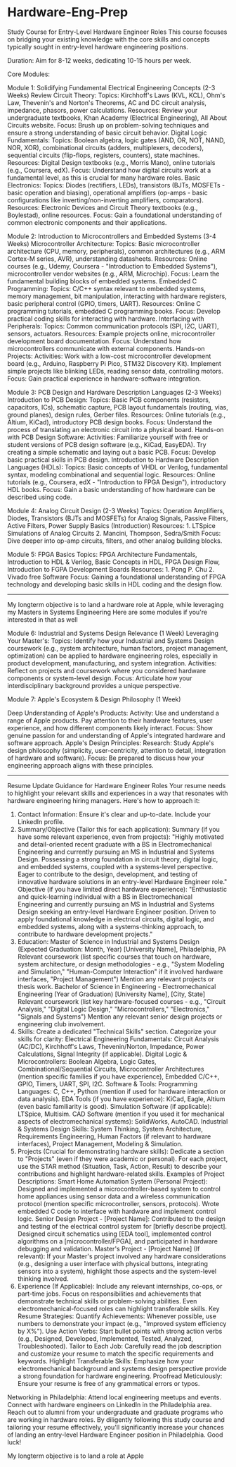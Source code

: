 # Hardware-Eng-Prep

Study Course for Entry-Level Hardware Engineer Roles
This course focuses on bridging your existing knowledge with the core skills and concepts typically sought in entry-level hardware engineering positions.

Duration: Aim for 8-12 weeks, dedicating 10-15 hours per week.

Core Modules:

Module 1: Solidifying Fundamental Electrical Engineering Concepts (2-3 Weeks)
  Review Circuit Theory:
    Topics: Kirchhoff's Laws (KVL, KCL), Ohm's Law, Thevenin's and Norton's Theorems, AC and DC circuit analysis, impedance, phasors, power calculations.
      Resources: Review your undergraduate textbooks, Khan Academy (Electrical Engineering), All About Circuits website.
      Focus: Brush up on problem-solving techniques and ensure a strong understanding of basic circuit behavior.
  Digital Logic Fundamentals:
    Topics: Boolean algebra, logic gates (AND, OR, NOT, NAND, NOR, XOR), combinational circuits (adders, multiplexers, decoders), sequential circuits (flip-flops, registers, counters), state machines.
      Resources: Digital Design textbooks (e.g., Morris Mano), online tutorials (e.g., Coursera, edX).
      Focus: Understand how digital circuits work at a fundamental level, as this is crucial for many hardware roles.
  Basic Electronics:
    Topics: Diodes (rectifiers, LEDs), transistors (BJTs, MOSFETs - basic operation and biasing), operational amplifiers (op-amps - basic configurations like inverting/non-inverting amplifiers, comparators).
      Resources: Electronic Devices and Circuit Theory textbooks (e.g., Boylestad), online resources.
      Focus: Gain a foundational understanding of common electronic components and their applications.
 
Module 2: Introduction to Microcontrollers and Embedded Systems (3-4 Weeks)
  Microcontroller Architecture:
    Topics: Basic microcontroller architecture (CPU, memory, peripherals), common architectures (e.g., ARM Cortex-M series, AVR), understanding datasheets.
      Resources: Online courses (e.g., Udemy, Coursera - "Introduction to Embedded Systems"), microcontroller vendor websites (e.g., ARM, Microchip).
      Focus: Learn the fundamental building blocks of embedded systems.
  Embedded C Programming:
    Topics: C/C++ syntax relevant to embedded systems, memory management, bit manipulation, interacting with hardware registers, basic peripheral control (GPIO, timers, UART).
      Resources: Online C programming tutorials, embedded C programming books.
      Focus: Develop practical coding skills for interacting with hardware.
  Interfacing with Peripherals:
    Topics: Common communication protocols (SPI, I2C, UART), sensors, actuators.
      Resources: Example projects online, microcontroller development board documentation.
      Focus: Understand how microcontrollers communicate with external components.
  Hands-on Projects:
    Activities: Work with a low-cost microcontroller development board (e.g., Arduino, Raspberry Pi Pico, STM32 Discovery Kit). Implement simple projects like blinking LEDs, reading sensor data, controlling motors.
      Focus: Gain practical experience in hardware-software integration.

Module 3: PCB Design and Hardware Description Languages (2-3 Weeks)
  Introduction to PCB Design:
    Topics: Basic PCB components (resistors, capacitors, ICs), schematic capture, PCB layout fundamentals (routing, vias, ground planes), design rules, Gerber files.
      Resources: Online tutorials (e.g., Altium, KiCad), introductory PCB design books.
      Focus: Understand the process of translating an electronic circuit into a physical board.
  Hands-on with PCB Design Software:
    Activities: Familiarize yourself with free or student versions of PCB design software (e.g., KiCad, EasyEDA). Try creating a simple schematic and laying out a basic PCB.
      Focus: Develop basic practical skills in PCB design.
  Introduction to Hardware Description Languages (HDLs):
    Topics: Basic concepts of VHDL or Verilog, fundamental syntax, modeling combinational and sequential logic.
      Resources: Online tutorials (e.g., Coursera, edX - "Introduction to FPGA Design"), introductory HDL books.
      Focus: Gain a basic understanding of how hardware can be described using code.

Module 4: Analog Circuit Design (2-3 Weeks)
    Topics: Operation Amplifiers, Diodes, Transistors (BJTs and MOSFETs) for Analog Signals, Passive Filters, Active Filters, Power Supply Basics (Introduction)
      Resources: 
        1. LTSpice Simulations of Analog Circuits
        2. Mancini, Thompson, Sedra/Smith
      Focus: Dive deeper into op-amp circuits, filters, and other analog building blocks.
  
Module 5: FPGA Basics
    Topics: FPGA Architecture Fundamentals, Introduction to HDL & Verilog, Basic Concepts in HDL, FPGA Design Flow, Introduction to FGPA Development Boards
      Resources:
        1. Pong P. Chu
        2. Vivado free Software
      Focus: Gaining a foundational understanding of FPGA technology and developing basic skills in HDL coding and the design flow.
      
      
___________________________________________________________________________________________________________________________________


  
My longterm objective is to land a hardware role at Apple, while leveraging my Masters in Systems Engineering
Here are some modules if you're interested in that as well

Module 6: Industrial and Systems Design Relevance (1 Week)
  Leveraging Your Master's:
    Topics: Identify how your Industrial and Systems Design coursework (e.g., system architecture, human factors, project management, optimization) can be applied to hardware engineering roles, especially in product development, manufacturing, and system integration.
      Activities: Reflect on projects and coursework where you considered hardware components or system-level design.
      Focus: Articulate how your interdisciplinary background provides a unique perspective.

Module 7: Apple's Ecosystem & Design Philosophy (1 Week)

Deep Understanding of Apple's Products:
  Activity: Use and understand a range of Apple products. Pay attention to their hardware features, user experience, and how different components likely interact.
    Focus: Show genuine passion for and understanding of Apple's integrated hardware and software approach.
  Apple's Design Principles:
    Research: Study Apple's design philosophy (simplicity, user-centricity, attention to detail, integration of hardware and software).
      Focus: Be prepared to discuss how your engineering approach aligns with these principles.


_________________________________________________________________________________________________________________________



Resume Update Guidance for Hardware Engineer Roles
Your resume needs to highlight your relevant skills and experiences in a way that resonates with hardware engineering hiring managers. Here's how to approach it:
  1. Contact Information: Ensure it's clear and up-to-date. Include your LinkedIn profile.
  2. Summary/Objective (Tailor this for each application):
      Summary (if you have some relevant experience, even from projects): "Highly motivated and detail-oriented recent graduate with a BS in Electromechanical Engineering and currently pursuing an MS in Industrial and Systems Design. Possessing a strong foundation in circuit theory, digital logic, and embedded systems, coupled with a systems-level perspective. Eager to contribute to the design, development, and testing of innovative hardware solutions in an entry-level Hardware Engineer role."
      Objective (if you have limited direct hardware experience): "Enthusiastic and quick-learning individual with a BS in Electromechanical Engineering and currently pursuing an MS in Industrial and Systems Design seeking an entry-level Hardware Engineer position. Driven to apply foundational knowledge in electrical circuits, digital logic, and embedded systems, along with a systems-thinking approach, to contribute to hardware development projects."
  3. Education:
    Master of Science in Industrial and Systems Design (Expected Graduation: Month, Year)
    [University Name], Philadelphia, PA
    Relevant coursework (list specific courses that touch on hardware, system architecture, or design methodologies - e.g., "System Modeling and Simulation," "Human-Computer Interaction" if it involved hardware interfaces, "Project Management")
    Mention any relevant projects or thesis work.
    Bachelor of Science in Engineering - Electromechanical Engineering (Year of Graduation)
    [University Name], [City, State]
    Relevant coursework (list key hardware-focused courses - e.g., "Circuit Analysis," "Digital Logic Design," "Microcontrollers," "Electronics," "Signals and Systems")
    Mention any relevant senior design projects or engineering club involvement.
  4. Skills:
    Create a dedicated "Technical Skills" section. Categorize your skills for clarity:
    Electrical Engineering Fundamentals: Circuit Analysis (AC/DC), Kirchhoff's Laws, Thevenin/Norton, Impedance, Power Calculations, Signal Integrity (if applicable).
    Digital Logic & Microcontrollers: Boolean Algebra, Logic Gates, Combinational/Sequential Circuits, Microcontroller Architectures (mention specific families if you have experience), Embedded C/C++, GPIO, Timers, UART, SPI, I2C.
    Software & Tools:
    Programming Languages: C, C++, Python (mention if used for hardware interaction or data analysis).
    EDA Tools (if you have experience): KiCad, Eagle, Altium (even basic familiarity is good).
    Simulation Software (if applicable): LTSpice, Multisim.
    CAD Software (mention if you used it for mechanical aspects of electromechanical systems): SolidWorks, AutoCAD.
    Industrial & Systems Design Skills: System Thinking, System Architecture, Requirements Engineering, Human Factors (if relevant to hardware interfaces), Project Management, Modeling & Simulation.
  5. Projects (Crucial for demonstrating hardware skills):
    Dedicate a section to "Projects" (even if they were academic or personal).
    For each project, use the STAR method (Situation, Task, Action, Result) to describe your contributions and highlight hardware-related skills.
    Examples of Project Descriptions:
    Smart Home Automation System (Personal Project): Designed and implemented a microcontroller-based system to control home appliances using sensor data and a wireless communication protocol (mention specific microcontroller, sensors, protocols). Wrote embedded C code to interface with hardware and implement control logic.
    Senior Design Project - [Project Name]: Contributed to the design and testing of the electrical control system for [briefly describe project]. Designed circuit schematics using [EDA tool], implemented control algorithms on a [microcontroller/FPGA], and participated in hardware debugging and validation.
    Master's Project - [Project Name] (If relevant): If your Master's project involved any hardware considerations (e.g., designing a user interface with physical buttons, integrating sensors into a system), highlight those aspects and the system-level thinking involved.
  6. Experience (If Applicable):
    Include any relevant internships, co-ops, or part-time jobs. Focus on responsibilities and achievements that demonstrate technical skills or problem-solving abilities. Even electromechanical-focused roles can highlight transferable skills.
    Key Resume Strategies:
    Quantify Achievements: Whenever possible, use numbers to demonstrate your impact (e.g., "Improved system efficiency by X%").
    Use Action Verbs: Start bullet points with strong action verbs (e.g., Designed, Developed, Implemented, Tested, Analyzed, Troubleshooted).
    Tailor to Each Job: Carefully read the job description and customize your resume to match the specific requirements and keywords.
    Highlight Transferable Skills: Emphasize how your electromechanical background and systems design perspective provide a strong foundation for hardware engineering.
    Proofread Meticulously: Ensure your resume is free of any grammatical errors or typos.

  Networking in Philadelphia:
  Attend local engineering meetups and events.
  Connect with hardware engineers on LinkedIn in the Philadelphia area.
  Reach out to alumni from your undergraduate and graduate programs who are working in hardware roles.
  By diligently following this study course and tailoring your resume effectively, you'll significantly increase your chances of landing an entry-level Hardware Engineer position in Philadelphia. Good luck!

  My longterm objective is to land a role at Apple
